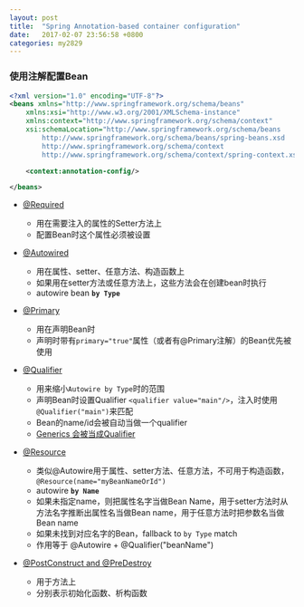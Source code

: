 ```yaml
---
layout: post
title:  "Spring Annotation-based container configuration"
date:   2017-02-07 23:56:58 +0800
categories: my2829
---
```



### 使用注解配置Bean
```xml
<?xml version="1.0" encoding="UTF-8"?>
<beans xmlns="http://www.springframework.org/schema/beans"
    xmlns:xsi="http://www.w3.org/2001/XMLSchema-instance"
    xmlns:context="http://www.springframework.org/schema/context"
    xsi:schemaLocation="http://www.springframework.org/schema/beans
        http://www.springframework.org/schema/beans/spring-beans.xsd
        http://www.springframework.org/schema/context
        http://www.springframework.org/schema/context/spring-context.xsd">

    <context:annotation-config/>

</beans>
```

- [@Required](http://docs.spring.io/spring/docs/current/spring-framework-reference/html/beans.html#beans-required-annotation)
    - 用在需要注入的属性的Setter方法上
    - 配置Bean时这个属性必须被设置

- [@Autowired](http://docs.spring.io/spring/docs/current/spring-framework-reference/html/beans.html#beans-autowired-annotation)
    - 用在属性、setter、任意方法、构造函数上
    - 如果用在setter方法或任意方法上，这些方法会在创建bean时执行
    - autowire bean **`by Type`**

- [@Primary](http://docs.spring.io/spring/docs/current/spring-framework-reference/html/beans.html#beans-autowired-annotation-primary)
    - 用在声明Bean时
    - 声明时带有`primary="true"`属性（或者有@Primary注解）的Bean优先被使用


- [@Qualifier](http://docs.spring.io/spring/docs/current/spring-framework-reference/html/beans.html#beans-autowired-annotation-qualifiers)
    - 用来缩小`Autowire by Type`时的范围
    - 声明Bean时设置Qualifier `<qualifier value="main"/>`，注入时使用 `@Qualifier("main")`来匹配
    - Bean的name/id会被自动当做一个qualifier
    - [Generics 会被当成Qualifier](http://docs.spring.io/spring/docs/current/spring-framework-reference/html/beans.html#beans-generics-as-qualifiers)

- [@Resource](http://docs.spring.io/spring/docs/current/spring-framework-reference/html/beans.html#beans-resource-annotation)
    - 类似@Autowire用于属性、setter方法、任意方法，不可用于构造函数，`@Resource(name="myBeanNameOrId")`
    - autowire **`by Name`**
    - 如果未指定name，则把属性名字当做Bean Name，用于setter方法时从方法名字推断出属性名当做Bean name，用于任意方法时把参数名当做Bean name
    - 如果未找到对应名字的Bean，fallback to `by Type` match
    - 作用等于 @Autowire + @Qualifier("beanName")

- [@PostConstruct and @PreDestroy](http://docs.spring.io/spring/docs/current/spring-framework-reference/html/beans.html#beans-postconstruct-and-predestroy-annotations)
    - 用于方法上
    - 分别表示初始化函数、析构函数

